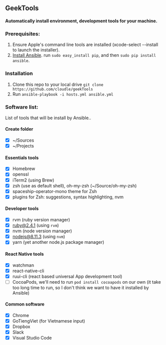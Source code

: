 ## GeekTools

#### Automatically install environment, development tools for your machine.


### Prerequisites:
1. Ensure Apple's command line tools are installed (xcode-select --install to launch the installer).
2. [Install Ansible](https://docs.ansible.com/ansible/latest/installation_guide/intro_installation.html#latest-releases-via-pip). run `sudo easy_install pip`, and then `sudo pip install ansible`.

### Installation
1. Clone this repo to your local drive `git clone https://github.com/cloudle/geekTools`
2. Run `ansible-playbook -i hosts.yml ansible.yml`

### Software list:
List of tools that will be install by Ansible..

#### Create folder
- [x] ~/Sources
- [x] ~/Projects

#### Essentials tools
- [x] Homebrew
- [x] openssl
- [x] iTerm2 (using Brew)
- [x] zsh (use as default shell), oh-my-zsh (~/Source/oh-my-zsh)
- [x] spaceship-operator-mono theme for Zsh
- [x] plugins for Zsh: suggestions, syntax highlighting, nvm

#### Developer tools
- [x] rvm (ruby version manager)
- [x] ruby@2.4.1 (using `rvm`)
- [x] nvm (node version manager)
- [x] nodejs@8.11.3 (using `nvm`)
- [x] yarn (yet another node.js package manager)

#### React Native tools
- [x] watchman
- [x] react-native-cli
- [x] ruui-cli (react based universal App development tool)
- [ ] CocoaPods, we'll need to run `pod install cocoapods` on our own (it take too long time to run, so I don't think we want to have it installed by Ansible)

#### Common software
- [x] Chrome
- [x] GoTiengViet (for Vietnamese input)
- [x] Dropbox
- [x] Slack
- [x] Visual Studio Code 
